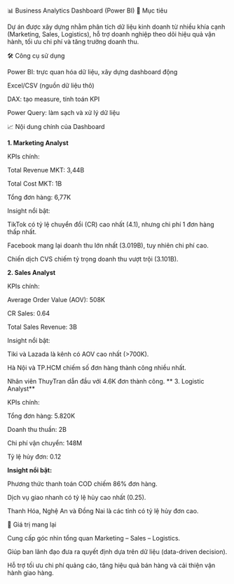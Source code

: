 📊 Business Analytics Dashboard (Power BI)
📌 Mục tiêu

Dự án được xây dựng nhằm phân tích dữ liệu kinh doanh từ nhiều khía cạnh (Marketing, Sales, Logistics), hỗ trợ doanh nghiệp theo dõi hiệu quả vận hành, tối ưu chi phí và tăng trưởng doanh thu.

🛠 Công cụ sử dụng

Power BI: trực quan hóa dữ liệu, xây dựng dashboard động

Excel/CSV (nguồn dữ liệu thô)

DAX: tạo measure, tính toán KPI

Power Query: làm sạch và xử lý dữ liệu

📈 Nội dung chính của Dashboard

**1. Marketing Analyst**

KPIs chính:

Total Revenue MKT: 3,44B

Total Cost MKT: 1B

Tổng đơn hàng: 6,77K

Insight nổi bật:

TikTok có tỷ lệ chuyển đổi (CR) cao nhất (4.1), nhưng chi phí 1 đơn hàng thấp nhất.

Facebook mang lại doanh thu lớn nhất (3.019B), tuy nhiên chi phí cao.

Chiến dịch CVS chiếm tỷ trọng doanh thu vượt trội (3.101B).

**2. Sales Analyst**

KPIs chính:

Average Order Value (AOV): 508K

CR Sales: 0.64

Total Sales Revenue: 3B

Insight nổi bật:

Tiki và Lazada là kênh có AOV cao nhất (>700K).

Hà Nội và TP.HCM chiếm số đơn hàng thành công nhiều nhất.

Nhân viên ThuyTran dẫn đầu với 4.6K đơn thành công.
**
3. Logistic Analyst**

KPIs chính:

Tổng đơn hàng: 5.820K

Doanh thu thuần: 2B

Chi phí vận chuyển: 148M

Tỷ lệ hủy đơn: 0.12

**Insight nổi bật:**

Phương thức thanh toán COD chiếm 86% đơn hàng.

Dịch vụ giao nhanh có tỷ lệ hủy cao nhất (0.25).

Thanh Hóa, Nghệ An và Đồng Nai là các tỉnh có tỷ lệ hủy đơn cao.

🚀 Giá trị mang lại

Cung cấp góc nhìn tổng quan Marketing – Sales – Logistics.

Giúp ban lãnh đạo đưa ra quyết định dựa trên dữ liệu (data-driven decision).

Hỗ trợ tối ưu chi phí quảng cáo, tăng hiệu quả bán hàng và cải thiện vận hành giao hàng.

